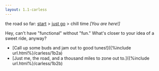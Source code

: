 ```yaml
---
layout: 1.1-carless
---
```

<nav class="wrap">the road so far: <a href="{%include url.html%}/carless/go">start</a> > <a href="{%include url.html%}/carless/1b">just go</a> > chill time <i>[You are here!]</i></nav><a id="text"></a>

Hey, can't have "functional" without "fun." What's closer to your idea of a sweet ride, anyway?


- [Call up some buds and jam out to good tunes!]({%include url.html%}/carless/1b2a)
- [Just me, the road, and a thousand miles to zone out to.]({%include url.html%}/carless/1b2b)